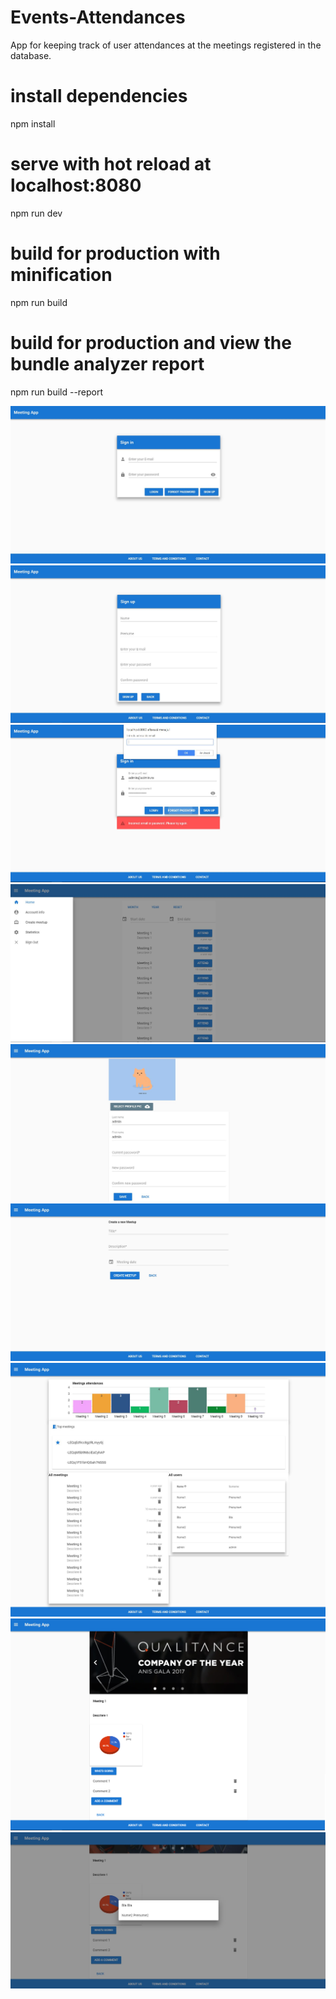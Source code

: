 # Events-Attendances
App for keeping track of user attendances at the meetings registered in the database.

# install dependencies
npm install

# serve with hot reload at localhost:8080
npm run dev

# build for production with minification
npm run build

# build for production and view the bundle analyzer report
npm run build --report

![Screenshot](/src/assets/1.JPG)
![Screenshot](/src/assets/2.JPG)
![Screenshot](/src/assets/3.JPG)
![Screenshot](/src/assets/4.JPG)
![Screenshot](/src/assets/5.JPG)
![Screenshot](/src/assets/6.JPG)
![Screenshot](/src/assets/7.JPG)
![Screenshot](/src/assets/8.JPG)
![Screenshot](/src/assets/9.JPG)